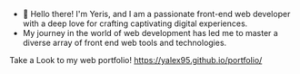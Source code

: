 - 👋 Hello there! I'm Yeris, and I am a passionate front-end web developer with a deep love for crafting captivating digital experiences.
- My journey in the world of web development has led me to master a diverse array of front end web tools and technologies.

Take a Look to my web portfolio!
https://yalex95.github.io/portfolio/
